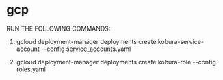 # gcp

RUN THE FOLLOWING COMMANDS:

1. gcloud deployment-manager deployments create kobura-service-account --config service_accounts.yaml

2. gcloud deployment-manager deployments create kobura-role --config roles.yaml
